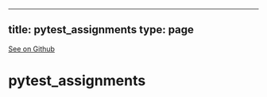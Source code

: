 
---
title: pytest_assignments
type: page
---

[See on Github](https://github.com/jakeroggenbuck/pytest_assignments/)

# pytest_assignments
